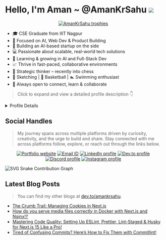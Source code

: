 <h1>
  Hello, I'm Aman ~ @AmanKrSahu <img src="https://media.giphy.com/media/hVa6t0WpoDOk7Pxb7l/giphy.gif" width="50">
</h1>

<p align="center"> 
  <a href="https://github.com/ryo-ma/github-profile-trophy">
    <img src="https://github-profile-trophy.vercel.app/?username=AmanKrSahu&theme=discord&row=1&no-bg=true&margin-w=15&margin-h=15" alt="AmanKrSahu trophies" />
  </a>
</p>

- 🎓 CSE Graduate from IIIT Nagpur
- 🤖 Focused on AI, Web Dev & Product Building
- 🚀 Building an AI-based startup on the side
- 💻 Passionate about scalable, real-world tech solutions
- 🧠 Learning & growing in AI and Full-Stack Dev
- 📈 Thrive in fast-paced, collaborative environments
- 🧩 Strategic thinker – recently into chess
- 🎨 Sketching | 🏀 Basketball | 🏊 Swimming enthusiast
- 🤝 Always open to connect, learn & collaborate

> Click to expand and view a detailed profile description 👇

<details>
  <summary>Profile Details</summary>

  | Overview | Follow up Issues & PRs |
  |:--------:|:-------------------------:|
  | ![Profile Overview](assets/profile.overview.svg) | ![Follow up Issues & PRs](assets/profile.followup.svg) |
  | Language Activity | Recent activity |
  | ![Language Activity](assets/profile.languages.activity.svg) | ![Recent activity](assets/profile.recent.activity.svg) |

</details>

## Social Handles

> My journey spans across multiple platforms driven by curiosity, creativity, and the urge to build and share. Stay connected with me across platforms follow, explore, or reach out through the links below.

<div align="center">
  <a href="#"><img src="https://img.shields.io/badge/portfolio-d5d5d5?style=for-the-badge&logo=Portfolio&logoColor=0A0209" alt="Portfolio website" /></a>
  <a href="mailto:amankrsahu003@gmail.com"><img src="https://img.shields.io/badge/Gmail-d5d5d5?style=for-the-badge&logo=gmail&logoColor=black" alt="Email ID" /></a>
  <a href="https://www.linkedin.com/in/amankrsahu"><img src="https://img.shields.io/badge/LinkedIn-d5d5d5?style=for-the-badge&logo=linkedin&logoColor=black" alt="LinkedIn profile" /></a>
  <a href="https://dev.to/amankrsahu"><img src="https://img.shields.io/badge/dev.to-d5d5d5?style=for-the-badge&logo=devdotto&logoColor=black" alt="Dev.to profile" /></a>
  <a href="https://discordapp.com/users/539751578866024479"><img src="https://img.shields.io/badge/Discord-d5d5d5?style=for-the-badge&logo=discord&logoColor=black" alt="Discord profile" ></a>
  <a href="https://www.instagram.com/itz.amansahu/"><img src="https://img.shields.io/badge/Instagram-d5d5d5?style=for-the-badge&logo=instagram&logoColor=black" alt="Instagram profile" ></a>
</div>

![SVG Snake Contribution Graph](https://raw.githubusercontent.com/AmanKrSahu/AmanKrSahu/dist/output/github-contribution-grid-snake-dark.svg)

## Latest Blog Posts

> You can find my other blogs at [dev.to/amankrsahu](https://dev.to/amankrsahu).

<!-- BLOG-POST-LIST:START -->

- [The Crumb Trail: Managing Cookies in Next.js](https://dev.to/amankrsahu/the-crumb-trail-managing-cookies-in-nextjs-em8)
- [How do you serve media files correctly in Docker with Next.js and Nginx!?](https://dev.to/amankrsahu/how-do-you-serve-media-files-correctly-in-docker-with-nextjs-and-nginx-5b35)
- [Mastering Code Quality: Setting Up ESLint, Prettier, Lint-Staged & Husky for Next.js 15 Like a Pro!](https://dev.to/amankrsahu/mastering-code-quality-setting-up-eslint-prettier-lint-staged-husky-for-nextjs-15-like-a-438m)
- [Tired of Confusing Commits? Here’s How to Fix Them with Commitlint!](https://dev.to/amankrsahu/tired-of-confusing-commits-heres-how-to-fix-them-with-commitlint-3lfj)
<!-- BLOG-POST-LIST:END -->
